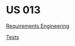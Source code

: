 # US 013 


[Requirements Engineering](01.requirements-engineering/requirements.md)

[Tests](02.tests/tests.md)

